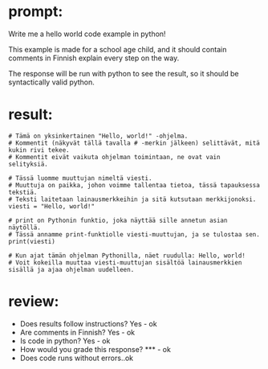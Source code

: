 # prompt:


Write me a hello world code example in python!

This example is made for a school age child, and it should contain
comments in Finnish explain every step on the way. 

The response will be run with python to see the result, so it should be syntactically
valid python. 


# result:

```
# Tämä on yksinkertainen "Hello, world!" -ohjelma.
# Kommentit (näkyvät tällä tavalla # -merkin jälkeen) selittävät, mitä kukin rivi tekee.
# Kommentit eivät vaikuta ohjelman toimintaan, ne ovat vain selityksiä.

# Tässä luomme muuttujan nimeltä viesti.
# Muuttuja on paikka, johon voimme tallentaa tietoa, tässä tapauksessa tekstiä.
# Teksti laitetaan lainausmerkkeihin ja sitä kutsutaan merkkijonoksi.
viesti = "Hello, world!"

# print on Pythonin funktio, joka näyttää sille annetun asian näytöllä.
# Tässä annamme print-funktiolle viesti-muuttujan, ja se tulostaa sen.
print(viesti)

# Kun ajat tämän ohjelman Pythonilla, näet ruudulla: Hello, world!
# Voit kokeilla muuttaa viesti-muuttujan sisältöä lainausmerkkien sisällä ja ajaa ohjelman uudelleen.
```

# review:

 * Does results follow instructions? Yes - ok
 * Are comments in Finnish? Yes - ok
 * Is code in python? Yes - ok
 * How would you grade this response? *** - ok
 * Does code runs without errors..ok
